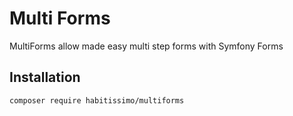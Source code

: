 # Multi Forms

MultiForms allow made easy multi step forms with Symfony Forms

## Installation

```
composer require habitissimo/multiforms
```
